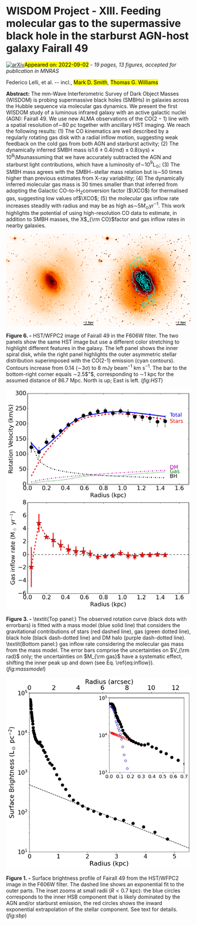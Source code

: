 <div class="macros" style="visibility:hidden;">
$\newcommand{\ensuremath}{}$
$\newcommand{\xspace}{}$
$\newcommand{\object}[1]{\texttt{#1}}$
$\newcommand{\farcs}{{.}''}$
$\newcommand{\farcm}{{.}'}$
$\newcommand{\arcsec}{''}$
$\newcommand{\arcmin}{'}$
$\newcommand{\ion}[2]{#1#2}$
$\newcommand{\textsc}[1]{\textrm{#1}}$
$\newcommand{\hl}[1]{\textrm{#1}}$
$\newcommand{\kms}{\ensuremath{\mathrm{km} \mathrm{s}^{-1}}}$
$\newcommand{\MLsun}{\ensuremath{\mathrm{M}_{\odot}/\mathrm{L}_{\odot}}}$
$\newcommand{\Lsun}{\ensuremath{\mathrm{L}_{\odot}}}$
$\newcommand{\Msun}{\ensuremath{\mathrm{M}_{\odot}}}$
$\newcommand{\lumdens}{\ensuremath{\mathrm{L}_{\odot} \mathrm{pc}^{-2}}}$
$\newcommand{\surfdens}{\ensuremath{\mathrm{M}_{\odot} \mathrm{pc}^{-2}}}$
$\newcommand{\XCO}{\ensuremath{X_\mathrm{CO}}}$
$\newcommand{\hi }{{\rm H} {\small\rm I}}$
$\newcommand{\thebibliography}{\DeclareRobustCommand{\VAN}[3]{##3}\VANthebibliography}$</div>

<div class="macros" style="visibility:hidden;">
$\newcommand{$\ensuremath$}{}$
$\newcommand{$\xspace$}{}$
$\newcommand{$\object$}[1]{\texttt{#1}}$
$\newcommand{$\farcs$}{{.}''}$
$\newcommand{$\farcm$}{{.}'}$
$\newcommand{$\arcsec$}{''}$
$\newcommand{$\arcmin$}{'}$
$\newcommand{$\ion$}[2]{#1#2}$
$\newcommand{$\textsc$}[1]{\textrm{#1}}$
$\newcommand{$\hl$}[1]{\textrm{#1}}$
$\newcommand{$\kms$}{$\ensuremath${\mathrm{km} \mathrm{s}^{-1}}}$
$\newcommand{$\MLsun$}{$\ensuremath${\mathrm{M}_{\odot}/\mathrm{L}_{\odot}}}$
$\newcommand{$\Lsun$}{$\ensuremath${\mathrm{L}_{\odot}}}$
$\newcommand{$\Msun$}{$\ensuremath${\mathrm{M}_{\odot}}}$
$\newcommand{$\lumdens$}{$\ensuremath${\mathrm{L}_{\odot} \mathrm{pc}^{-2}}}$
$\newcommand{$\surfdens$}{$\ensuremath${\mathrm{M}_{\odot} \mathrm{pc}^{-2}}}$
$\newcommand{$\XCO$}{$\ensuremath${X_\mathrm{CO}}}$
$\newcommand{$\hi$ }{{\rm H} {\small\rm I}}$
$\newcommand{$\thebibliography$}{\DeclareRobustCommand{\VAN}[3]{##3}\VANthebibliography}$</div>



<div id="title">

# WISDOM Project - XIII. Feeding molecular gas to the supermassive black hole in the starburst AGN-host galaxy Fairall 49

</div>
<div id="comments">

[![arXiv](https://img.shields.io/badge/arXiv-2209.00363-b31b1b.svg)](https://arxiv.org/abs/2209.00363)<mark>Appeared on: 2022-09-02</mark> - _19 pages, 13 figures, accepted for publication in MNRAS_

</div>
<div id="authors">

Federico Lelli, et al. -- incl., <mark><mark>Mark D. Smith</mark></mark>, <mark><mark>Thomas G. Williams</mark></mark>

</div>
<div id="abstract">

**Abstract:** The mm-Wave Interferometric Survey of Dark Object Masses (WISDOM) is probing supermassive black holes (SMBHs) in galaxies across the Hubble sequence via molecular gas dynamics. We present the first WISDOM study of a luminous infrared galaxy with an active galactic nuclei (AGN): Fairall 49. We use new ALMA observations of the CO($2-1$) line with a spatial resolution of$\sim$80 pc together with ancillary HST imaging. We reach the following results: (1) The CO kinematics are well described by a regularly rotating gas disk with a radial inflow motion, suggesting weak feedback on the cold gas from both AGN and starburst activity; (2) The dynamically inferred SMBH mass is$1.6\pm0.4\mathrm{(rnd)}\pm0.8 \mathrm{(sys)}\times 10^{8}$\Msunassuming that we have accurately subtracted the AGN and starburst light contributions, which have a luminosity of$\sim$10$^9$L$_\odot$; (3) The SMBH mass agrees with the SMBH$-$stellar mass relation but is$\sim$50 times higher than previous estimates from X-ray variability; (4) The dynamically inferred molecular gas mass is 30 times smaller than that inferred from adopting the Galactic CO-to-H$_2$conversion factor ($\XCO$) for thermalised gas, suggesting low values of$\XCO$; (5) the molecular gas inflow rate increases steadily with radius and may be as high as$\sim$5$M_\odot$yr$^{-1}$. This work highlights the potential of using high-resolution CO data to estimate, in addition to SMBH masses, the X$_{\rm CO}$factor and gas inflow rates in nearby galaxies.

</div>

<div id="div_fig1">

<img src="tmp_2209.00363/./FRL49_HST_Inn.png" alt="Fig6.1" width="50%"/><img src="tmp_2209.00363/./FRL49_HST_Out.png" alt="Fig6.2" width="50%"/>

**Figure 6. -** HST/WFPC2 image of Fairall 49 in the F606W filter. The two panels show the same HST image but use a different color stretching to highlight different features in the galaxy. The left panel shows the inner spiral disk, while the right panel highlights the outer asymmetric stellar distribution superimposed with the CO(2-1) emission (cyan contours). Contours increase from 0.14 ($\sim$3$\sigma$) to 8 mJy beam$^{-1}$ km s$^{-1}$. The bar to the bottom-right corner equals $\sim$2.5$"$, corresponding to $\sim$1 kpc for the assumed distance of 86.7 Mpc. North is up; East is left. (*fig:HST*)

</div>
<div id="div_fig2">

<img src="tmp_2209.00363/./FRL49_MCMC_sub2.jpg" alt="Fig3" width="100%"/>

**Figure 3. -** \textit{Top panel:} The observed rotation curve (black dots with errorbars) is fitted with a mass model (blue solid line) that considers the gravitational contributions of stars (red dashed line), gas (green dotted line), black hole (black dash-dotted line) and DM halo (purple dash-dotted line). \textit{Bottom panel:} gas inflow rate considering the molecular gas mass from the mass model. The error bars comprise the uncertainties on $V_{\rm rad}$ only; the uncertainties on $M_{\rm gas}$ have a systematic effect, shifting the inner peak up and down (see Eq. \ref{eq:inflow}). (*fig:massmodel*)

</div>
<div id="div_fig3">

<img src="tmp_2209.00363/./FRL49_HSTprof.jpg" alt="Fig1" width="100%"/>

**Figure 1. -** Surface brightness profile of Fairall 49 from the HST/WFPC2 image in the F606W filter. The dashed line shows an exponential fit to the outer parts. The inset zooms at small radii ($R<0.7$ kpc): the blue circles corresponds to the inner HSB component that is likely dominated by the AGN and/or starburst emission, the red circles shows the inward exponential extrapolation of the stellar component. See text for details. (*fig:sbp*)

</div>